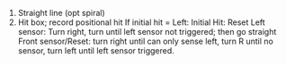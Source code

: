 1. Straight line (opt spiral)
2. Hit box; record positional hit
	If initial hit = Left: 
		Initial Hit: Reset
		Left sensor: Turn right, turn until left sensor not triggered; then go straight
		Front sensor/Reset: turn right until can only sense left, turn R until no sensor, turn left until left sensor triggered.  